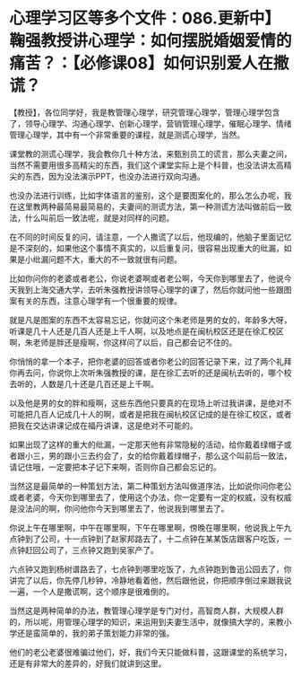 # 心理学习区等多个文件：086.更新中】鞠强教授讲心理学：如何摆脱婚姻爱情的痛苦？：【必修课08】如何识别爱人在撒谎？

【教授】，各位同学好，我是教管理心理学，研究管理心理学，管理心理学包含了，领导心理学、沟通心理学、创新心理学，营销管理心理学，催眠心理学、情绪管理心理学，其中有一个非常重要的课程，就是测谎心理学，当然。

课堂教的测谎心理学，我会教你几十种方法，来甄别员工的谎言，那么夫妻之间，当然不需要用很多高精尖的东西，我们这个课堂实际上是个科普，也没法讲太高精尖的东西，因为没法演示PPT，也没办法进行双向沟通。

也没办法进行训练，比如字体语言的鉴别，这个是要图案化的，那么怎么办呢，我在这里教两种最简易最简易的，夫妻间的测谎方法，第一种测谎方法叫做前后一致法，什么叫前后一致法呢，就是对同样的问题。

在不同的时间反复的问，请注意，一个人撒谎了以后，他现编的，他脑子里面记忆是不深刻的，如果他这个事情不真实的，以后重复问，很容易出现重大的纰漏，如果是小纰漏问题不大，重大的不一致就很有问题。

比如你问你的老婆或者老公，你说老婆啊或者老公啊，今天你到哪里去了，他说今天我到上海交通大学，去听朱强教授讲领导心理学的课了，然后你就问他一些跟图案有关的东西，注意心理学有一个很重要的规律。

就是凡是图案的东西不太容易忘记，你就问这个朱老师是男的女的，年龄多大呀，听课是几十人还是几百人还是上千人啊，以及地点是在闽杭校区还是在徐汇校区啊，朱老师是胖还是瘦啊，你这样问了以后，自己都会记不住的。

你悄悄的拿一个本子，把你老婆的回答或者你老公的回答记录下来，过了两个礼拜你再去问，你说你上次听朱强教授的课，是在徐汇去听的还是闽杭去听的，哪个校去听的，人数是几十还是几百还是上千啊。

以及他是男的女的胖和瘦啊，这些东西他只要真的在现场上听过我讲课，是绝对不可能把几百人记成几十人的啊，或者是把我在闽杭校区记成的是在徐汇校区，或者把我在交达讲课记成在福丹讲课，这是绝对不可能的。

如果出现了这样的重大的纰漏，一定那天他有非常隐秘的活动，给你戴着绿帽子或者跟小三，男的跟小三去约会了，女的给你戴着绿帽子，那么这个叫前后一致法，请记住哦，一定要把本子记下来啊，否则你自己都会忘记的。

当然这是最简单的一种策划方法，第二种策划方法叫做道序法，比如说你问你老公或者老婆，今天你到哪里去了，使用这个办法，你一定要有一定的权威，没有权威是没法问的啊，你问他你今天到哪里去了，他说我到哪里去了。

你说上午在哪里啊，中午在哪里啊，下午在哪里啊，傍晚在哪里啊，他说我上午九点钟到了公司，十一点钟到了赵家邦路去了，十二点钟在某某饭店跟客户吃饭，一点钟赶回公司了，三点钟又跑到吴家产了。

六点钟又跑到杨树谱路去了，七点钟到哪里吃饭了，九点钟跑到鲁迅公园去了，你讲完了以后，你先停几秒钟，冷静地看着他，然后跟他说，你把顺序倒过来跟我说一遍，一个人是撒谎啊，这个顺序是很难倒的。

当然这是两种简单的办法，教管理心理学是专门对付，高智商人群，大规模人群的，所以呢，用管理心理学的知识，来运用到夫妻生活中，就像搞大学的，来教小学还是蛮简单的，我的弟子策划能力非常的强。

他们的老公老婆很难骗过他们，好，我们今天只能做科普，这跟课堂的系统学习，还是有非常大的差异的，好我们就讲到这里。